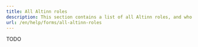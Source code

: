 ```yaml
---
title: All Altinn roles
description: This section contains a list of all Altinn roles, and who has the roles automatically delegated to them.
url: /en/help/forms/all-altinn-roles
---
```


TODO